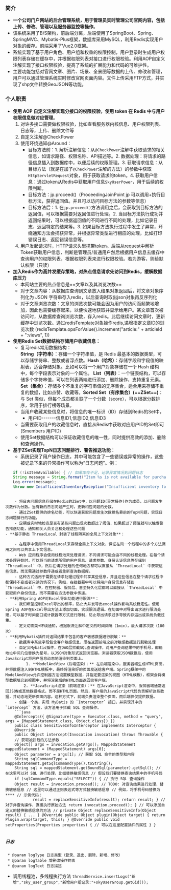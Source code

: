 ### 简介
- **一个公司门户网站的后台管理系统，用于管理员实时管理公司官网内容，包括上传、修改、管理以及服务器监控等操作**。
- 该系统采用了B/S架构，前后端分离，后端使用了SpringBoot、Spring、SpringMVC、Mybatis-Plus框架，数据库采用MySQL，利用Redis实现用户对象的缓存。前端采用了Vue2.0框架。
- 系统实现了基于用户角色、用户组和权重的权限控制，用户登录时生成用户权限列表存储在缓存中，并根据权限列表对接口进行权限校验。利用AOP自定义注解实现了接口权限校验，提高了系统的扩展能力和代码的可维护性。
- 主要功能包括对官网文章、图片、场景、全景图等数据的上传、修改和管理，用户可以通过管理系统实时修改官网页面内容。文件上传采用FTP方式，并实现了shp文件转换GeoJSON等功能。
### 个人职责

- **使用 AOP 自定义注解实现分接口的权限校验，使用 token 在 Redis 中与用户权限信息做对应管理**。 
	1. 对许多接口需要做权限校验，比如查看服务器内核信息、用户权限列表、日志等，上传、删除文件等
	2. 自定义注解@CheckPower
	3. 使用环绕通知@Around：
		- 目标方法前：1. 解析注解信息：从`@CheckPower`注解中获取请求的相关信息，如请求路径、权限名称、API描述等。2. 数据处理：将请求的路径信息插入到数据库中，以便后续的权限管理。3. 获取请求信息：从目标方法（就是在加了`@CheckPower`注解的方法）的参数中获取`HttpServletRequest`对象，用于获取请求的token。4. 获取用户信息：通过token从Redis中获取用户信息`SkyUserPower`，用于后续的权限判断。
		- 目标方法：jp.proceed()（ProceedingJoinPoint jp 可以调用+执行目标方法，获得返回值。并且可以访问目标方法的参数等信息）
		- 目标方法后：1. 在`jp.proceed()`方法调用之后，会获取到目标方法的返回值，可以根据需要对返回值进行处理。2. 当目标方法执行成功并返回结果时，可以根据返回值的不同进行不同的处理，比如记录日志、返回特定的结果等。3. 如果目标方法执行过程中发生了异常，环绕通知方法会捕获异常，并根据异常类型进行相应的处理，比如打印错误日志、返回错误信息等。
	4. 用户发起请求时，HTTP请求头里携带token。后端从request中解析Token获取用户信息，判断是管理员/普通用户然后根据用户信息去缓存中查询用户的权限列表，根据权限列表来进行权限校验。若为游客，则给默认权限（只读）
- **加入Redis作为高并发缓存策略，对热点信息请求先访问到Redis，缓解数据库压力**
	- 本网站主要的热点信息是==文章以及其浏览次数==
	- 对于文章内容：从数据库查询到文章放入结果对象返回后，将文章对象序列化为 JSON 字符串存入redis，以后查询时取出json对象再反序列化
	- 对于文章浏览次数：文章的浏览次数可能会因为用户的访问而频繁地增加，因此也需要缓存起来，以便快速地获取并显示给用户。某文章首次被访问时，从数据库查询浏览次数，存入redis。此后继续访问文章时，更新缓存中浏览次数。通过redisTemplate对象操作redis,递增指定文章ID的浏览次数 (redisTemplate.opsForValue().increment("article:" + articleId + ":views", 1))
- **使用Redis Set数据结构存储用户收藏信息：**
	- 复习redis常用数据结构：  
	 **String（字符串）**：存储一个字符串值，是 Redis 最基本的数据类型，可以存储字符串、整数或者浮点数。**Hash（哈希）**：存储字段和字段值的映射表，适合存储对象。比如可以将一个用户对象存储在一个 Hash 结构中，每个字段表示对象的一个属性。 **List（列表）**：一个链表结构，可以存储多个字符串值，可以在列表两端进行添加、删除操作，支持重复元素。**Set（集合）**：存储多个不重复的字符串值的无序集合，适合用来存储不重复的数据，比如点赞、收藏等。**Sorted Set（有序集合）(==ZSet==)**：与 Set 类似，但每个成员都关联了一个分数（score），可以根据分数排序，常用于排行榜等场景。
    - 当用户收藏某些信息时，将信息的唯一标识（ID）存储到Redis的Set中，
	    - 用户ID-------信息ID1,信息ID2,信息ID3
    - 当需要获取用户的收藏信息时，直接从Redis中获取对应用户ID的Set即可(Smembers 用户ID)
    - 使用Set数据结构可以保证收藏信息的唯一性，同时提供高效的添加、删除和查询操作。
- **基于ZSet实现TopN日志问题排行、警告推送功能**：
    - 系统记录了用户操作日志，其中可能包含了一些错误或异常的操作，这些被记录下来的异常操作可以称为“日志问题”。例：
    ```java
    if (!isItemAvailable) { // 如果库存不足，记录异常情况到问题日志 
    String message = String.format("Item %s is not available for purchase (quantity: %d) by user %s", itemId, quantity, userId); 
    Log.error(message); 
    throw new InsufficientInventoryException("Insufficient inventory for item " + itemId); }
```
    
    - 将日志问题信息存储在Redis的ZSet中，以问题ID(异常操作)作为成员，以问题发生次数作为分数。当有新的日志问题产生时，更新相应问题的分数。
    - 通过ZSet提供的排名功能，可以快速获取问题发生次数排名靠前的TopN问题，实现日志问题排行的功能。
    - 定期或实时地检查是否有某些问题出现次数超过了阈值，如果超过了阈值就可以触发警告推送功能，通知相关人员关注和处理这些问题
- **基于静态 ThreadLocal 封装了线程隔离的全局上下文对象**：
    
    - 在程序中使用ThreadLocal来存储全局上下文对象，保证在同一个线程中的多个方法调用之间可以共享上下文信息。
    - Web 应用程序会使用线程池来处理请求，不同请求可能会由不同的线程处理。在每个请求处理开始时，可以将当前请求所需的用户信息、请求参数、身份认证信息等存储到 `ThreadLocal` 中，然后在请求处理的任何地方都可以直接从 `ThreadLocal` 中获取这些信息，而无需通过参数传递或者重新查询数据库。
    - 这种方式适用于需要在请求处理过程中共享某些信息，并且这些信息在整个请求过程中都保持不变或者只读的情况下。例如，在拦截器中可以将用户身份信息存储到 `ThreadLocal` 中，在控制器、服务层、甚至持久化层都可以直接从 `ThreadLocal` 中获取用户身份信息，而不需要在方法参数中传递。
- **利用Spring AOP对Excel导出功能进行限流**：
    - 我们希望控制Excel导出的频率，防止大并发导出excel操作影响系统稳定性。使用Spring AOP在Excel导出方法上添加切面，实现限流逻辑。在切面中对导出请求进行限流处理，可以基于时间窗口或计数器等方式进行限制，防止导出请求过多导致内存溢出或系统负载过重。
    - 定义切面类+环绕通知，根据限流注解中定义的时间间隔（1min），最大请求次数（100次）
- **利用Mybatis插件对返回结果中包含的客户敏感数据进行脱敏：**
    - 数据库中某些字段包含客户敏感信息，须在返回前端之前对敏感数据进行脱敏处理
    - 自定义Mybatis插件，在DAO层拦截SQL查询操作，对用户查询结果中的手机号，邮箱地址中间几位替换为星号，以JSON对象形式返回浏览器。浏览器获取JSON数据后，使用JavaScript将用户信息动态地渲染到页面上。
	     1. **ModelAndView（后端渲染）：** 在后端渲染中，服务器端生成HTML页面，并将数据注入到HTML模板中，最终将渲染好的页面发送给客户端。Spring框架中的ModelAndView允许控制器方法设置模型数据，并指定要渲染的视图（HTML模板），框架会将模型数据填充到视图中，并将渲染后的HTML页面返回给客户端。
	    2. **JavaScript渲染（前端渲染）：** 在JavaScript渲染中，服务器端通常返回JSON或其他数据格式，而不是HTML页面。然后，客户端的JavaScript代码负责解析这些数据，并动态地更新页面内容。这种方式下，前端负责渲染整个页面，而后端仅仅提供数据。
	- 创建一个类，实现 MyBatis 的 `Interceptor` 接口，并实现其中的 `intercept` 方法，该方法用于拦截 SQL 查询操作。
	```java
	@Intercepts({ @Signature(type = Executor.class, method = "query", args = {MappedStatement.class, Object.class}) }) 
	public class SensitiveInfoInterceptor implements Interceptor { 
	@Override 
	public Object intercept(Invocation invocation) throws Throwable { 
	// 获取被拦截的方法参数 
	Object[] args = invocation.getArgs(); MappedStatement mappedStatement = (MappedStatement) args[0]; 
	Object parameter = args[1]; // 获取 SQL 命令的类型和内容 
	String sqlCommandType = mappedStatement.getSqlCommandType().toString(); 
	String sql = mappedStatement.getBoundSql(parameter).getSql(); // 在这里可以对 SQL 进行处理，比如替换敏感信息 // 假设我们要替换查询结果中的手机号码 
	if (sqlCommandType.equals("SELECT")) { // 执行 SQL 查询操作 
	Object result = invocation.proceed(); // TODO: 对查询结果进行处理，替换敏感信息 // 这里可以通过正则表达式等方式替换敏感信息 // 例如，将手机号码替换为**** // 示例代码：
			result = replaceSensitiveInfo(result); return result; } // 对于非查询操作，直接执行原始方法 return invocation.proceed(); } // 可以添加自定义的替换敏感信息的方法 // private Object replaceSensitiveInfo(Object result) { ... } @Override public Object plugin(Object target) { return Plugin.wrap(target, this); } @Override public void setProperties(Properties properties) { // 可以在这里配置插件的属性 } }
	
```

##### 日志
	 * @param logType 日志类型（登录、退出、删除、新增、修改）  
	 * @param logTable 增删改操作的表  
	 * @param logText 日志描述  
- 调用线程池，多线程执行方法
`threadService.insertLogs("新增","sky_user_group","新增用户组记录:"+skyUserGroup.getGid());`